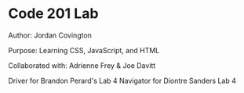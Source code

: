 # Code 201 Lab

Author: Jordan Covington

Purpose: Learning CSS, JavaScript, and HTML

Collaborated with: Adrienne Frey & Joe Davitt


Driver for Brandon Perard's Lab 4
Navigator for Diontre Sanders Lab 4
